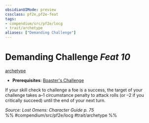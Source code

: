 ```yaml
---
obsidianUIMode: preview
cssclass: pf2e,pf2e-feat
tags:
- compendium/src/pf2e/locg
- trait/archetype
aliases: ["Demanding Challenge"]
---
```

# Demanding Challenge  *Feat 10*  
[archetype](/rules/traits/archetype.md)  

- **Prerequisites**: [Boaster's Challenge](/compendium/feats/boasters-challenge-locg.md)

If your skill check to challenge a foe is a success, the target of your challenge takes a–1 circumstance penalty to attack rolls (or –2 if you critically succeed) until the end of your next turn.

*Source: Lost Omens: Character Guide p. 75*  
%% #compendium/src/pf2e/locg #trait/archetype %%